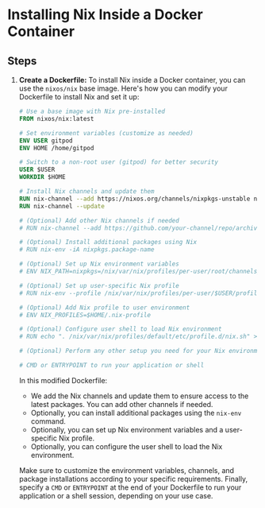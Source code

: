 # Installing Nix Inside a Docker Container

## Steps

1. **Create a Dockerfile:**
    To install Nix inside a Docker container, you can use the `nixos/nix` base image. Here's how you can modify your Dockerfile to install Nix and set it up:
    ```Dockerfile
    # Use a base image with Nix pre-installed
    FROM nixos/nix:latest

    # Set environment variables (customize as needed)
    ENV USER gitpod
    ENV HOME /home/gitpod

    # Switch to a non-root user (gitpod) for better security
    USER $USER
    WORKDIR $HOME

    # Install Nix channels and update them
    RUN nix-channel --add https://nixos.org/channels/nixpkgs-unstable nixpkgs
    RUN nix-channel --update

    # (Optional) Add other Nix channels if needed
    # RUN nix-channel --add https://github.com/your-channel/repo/archive/branch.tar.gz your-channel

    # (Optional) Install additional packages using Nix
    # RUN nix-env -iA nixpkgs.package-name

    # (Optional) Set up Nix environment variables
    # ENV NIX_PATH=nixpkgs=/nix/var/nix/profiles/per-user/root/channels/nixpkgs

    # (Optional) Set up user-specific Nix profile
    # RUN nix-env --profile /nix/var/nix/profiles/per-user/$USER/profile --set $HOME/.nix-profile

    # (Optional) Add Nix profile to user environment
    # ENV NIX_PROFILES=$HOME/.nix-profile

    # (Optional) Configure user shell to load Nix environment
    # RUN echo ". /nix/var/nix/profiles/default/etc/profile.d/nix.sh" >> $HOME/.bashrc

    # (Optional) Perform any other setup you need for your Nix environment

    # CMD or ENTRYPOINT to run your application or shell
    ```
    In this modified Dockerfile:
    - We add the Nix channels and update them to ensure access to the latest packages. You can add other channels if needed.
    - Optionally, you can install additional packages using the `nix-env` command.
    - Optionally, you can set up Nix environment variables and a user-specific Nix profile.
    - Optionally, you can configure the user shell to load the Nix environment.

    Make sure to customize the environment variables, channels, and package installations according to your specific requirements. Finally, specify a `CMD` or `ENTRYPOINT` at the end of your Dockerfile to run your application or a shell session, depending on your use case.